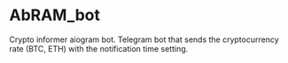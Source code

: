 # AbRAM_bot
Crypto informer aiogram bot.
Telegram bot that sends the cryptocurrency rate (BTC, ETH) with the notification time setting. 

